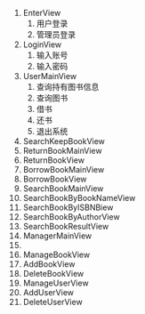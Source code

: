 1. EnterView
   1. 用户登录
   2. 管理员登录
2. LoginView
   1. 输入账号
   2. 输入密码
3. UserMainView
   1. 查询持有图书信息
   2. 查询图书
   3. 借书
   4. 还书
   5. 退出系统
4. SearchKeepBookView
5. ReturnBookMainView
6. ReturnBookView
7. BorrowBookMainView
8. BorrowBookView
9. SearchBookMainView
10. SearchBookByBookNameView
11. SearchBookByISBNBiew
12. SearchBookByAuthorView
13. SearchBookResultView
14. ManagerMainView
   1. 
15. ManageBookView
16. AddBookView
17. DeleteBookView
18. ManageUserView
19. AddUserView
20. DeleteUserView